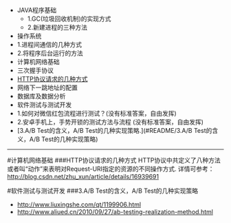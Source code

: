* JAVA程序基础
  *  1.GC(垃圾回收机制)的实现方式
  *  2.新建进程的三种方法
* 操作系统
 * 1.进程间通信的几种方式
 * 2.将程序后台运行的方法
* 计算机网络基础
 * 三次握手协议
 * [HTTP协议请求的几种方式](#计算机网络基础.2) 
 * 网络下一跳地址的配置
*  数据库及数据分析
* 软件测试与测试开发
 * 1.如何对微信红包流程进行测试？(没有标准答案，自由发挥)
 * 2.安卓手机上，手势开锁的测试方法与流程 (没有标准答案，自由发挥)
 * [3.A/B Test的含义，A/B Test的几种实现策略.](#README/3.A/B Test的含义，A/B Test的几种实现策略)
 
 
 
 
 
 
 
***
#计算机网络基础
###<span id="计算机网络基础.2">HTTP协议请求的几种方式</span>
HTTP协议中共定义了八种方法或者叫“动作”来表明对Request-URI指定的资源的不同操作方式.
详情可参考：http://blog.csdn.net/zhu_xun/article/details/16939691 

#软件测试与测试开发
###3.A/B Test的含义，A/B Test的几种实现策略
 * http://www.liuxingshe.com/qt/1199906.html
 * http://www.aliued.cn/2010/09/27/ab-testing-realization-method.html

 
